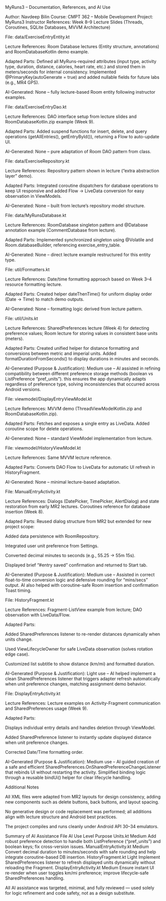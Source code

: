 MyRuns3 – Documentation, References, and AI Use

Author: Navdeep Bilin
Course: CMPT 362 – Mobile Development
Project: MyRuns3
Instructor References: Week 8–9 Lecture Slides (Threads, Coroutines, SQLite Databases, MVVM Architecture)

File: data/ExerciseEntryEntity.kt

Lecture References:
Room Database lectures (Entity structure, annotations) and RoomDatabaseKotlin demo example.

Adapted Parts:
Defined all MyRuns-required attributes (input type, activity type, duration, distance, calories, heart rate, etc.) and stored them in meters/seconds for internal consistency.
Implemented @PrimaryKey(autoGenerate = true) and added nullable fields for future labs (e.g., MR4 GPS).

AI-Generated:
None – fully lecture-based Room entity following instructor examples.

File: data/ExerciseEntryDao.kt

Lecture References:
DAO interface setup from lecture slides and RoomDatabaseKotlin.zip example (Week 9).

Adapted Parts:
Added suspend functions for insert, delete, and query operations (getAllEntries(), getEntryById()), returning a Flow to auto-update UI.

AI-Generated:
None – pure adaptation of Room DAO pattern from class.

File: data/ExerciseRepository.kt

Lecture References:
Repository pattern shown in lecture (“extra abstraction layer” demo).

Adapted Parts:
Integrated coroutine dispatchers for database operations to keep UI responsive and added Flow → LiveData conversion for easy observation in ViewModels.

AI-Generated:
None – built from lecture’s repository model structure.

File: data/MyRunsDatabase.kt

Lecture References:
RoomDatabase singleton pattern and @Database annotation example (CommentDatabase from lecture).

Adapted Parts:
Implemented synchronized singleton using @Volatile and Room.databaseBuilder, referencing exercise_entry_table.

AI-Generated:
None – direct lecture example restructured for this entity type.

File: util/Formatters.kt

Lecture References:
Date/time formatting approach based on Week 3–4 resource formatting lecture.

Adapted Parts:
Created helper dateThenTime() for uniform display order (Date → Time) to match demo outputs.

AI-Generated:
None – formatting logic derived from lecture pattern.

File: util/Units.kt

Lecture References:
SharedPreferences lecture (Week 4) for detecting preference values; Room lecture for storing values in consistent base units (meters).

Adapted Parts:
Created unified helper for distance formatting and conversions between metric and imperial units. Added formatDurationFromSeconds() to display durations in minutes and seconds.

AI-Generated (Purpose & Justification):
Medium use – AI assisted in refining compatibility between different preference storage methods (boolean vs ListPreference “pref_units”).
this ensures the app dynamically adapts regardless of preference type, solving inconsistencies that occurred across Android versions.

File: viewmodel/DisplayEntryViewModel.kt

Lecture References:
MVVM demo (ThreadViewModelKotlin.zip and RoomDatabaseKotlin.zip).

Adapted Parts:
Fetches and exposes a single entry as LiveData. Added coroutine scope for delete operations.

AI-Generated:
None – standard ViewModel implementation from lecture.

File: viewmodel/HistoryViewModel.kt

Lecture References:
Same MVVM lecture reference.

Adapted Parts:
Converts DAO Flow to LiveData for automatic UI refresh in HistoryFragment.

AI-Generated:
None – minimal lecture-based adaptation.

File: ManualEntryActivity.kt

Lecture References:
Dialogs (DatePicker, TimePicker, AlertDialog) and state restoration from early MR2 lectures. Coroutines reference for database insertion (Week 8).

Adapted Parts:
Reused dialog structure from MR2 but extended for new project scope:

Added data persistence with RoomRepository.

Integrated user unit preference from Settings.

Converted decimal minutes to seconds (e.g., 55.25 → 55m 15s).

Displayed brief “#entry saved” confirmation and returned to Start tab.

AI-Generated (Purpose & Justification):
Medium use – Assisted in correct float-to-time conversion logic and defensive rounding for “mins/secs” output.
AI also helped with coroutine-safe Room insertion and confirmation Toast timing.

File: HistoryFragment.kt

Lecture References:
Fragment-ListView example from lecture; DAO observation with LiveData/Flow.

Adapted Parts:

Added SharedPreferences listener to re-render distances dynamically when units change.

Used ViewLifecycleOwner for safe LiveData observation (solves rotation edge case).

Customized list subtitle to show distance (km/mi) and formatted duration.

AI-Generated (Purpose & Justification):
Light use – AI helped implement a clean SharedPreferences listener that triggers adapter refresh automatically when unit preference changes, matching assignment demo behavior.

File: DisplayEntryActivity.kt

Lecture References:
Lecture examples on Activity-Fragment communication and SharedPreferences usage (Week 9).

Adapted Parts:

Displays individual entry details and handles deletion through ViewModel.

Added SharedPreference listener to instantly update displayed distance when unit preference changes.

Corrected Date/Time formatting order.

AI-Generated (Purpose & Justification):
Medium use – AI guided creation of a safe and efficient SharedPreferences.OnSharedPreferenceChangeListener that rebinds UI without restarting the activity.
Simplified binding logic through a reusable bindUi() helper for clear lifecycle handling.

Additional Notes

All XML files were adapted from MR2 layouts for design consistency, adding new components such as delete buttons, back buttons, and layout spacing.

No generative design or code replacement was performed; all additions align with lecture structure and Android best practices.

The project compiles and runs cleanly under Android API 30–34 emulators.

Summary of AI Assistance
File	        AI Use Level	  Purpose
Units.kt	Medium	Add robust preference detection to handle both ListPreference (“pref_units”) and boolean keys; fix cross-version issues.
ManualEntryActivity.kt	Medium	Convert decimal duration to minutes/seconds with safe rounding and help integrate coroutine-based DB insertion.
HistoryFragment.kt	Light	Implement SharedPreferences listener to refresh displayed units dynamically without reloading the Fragment.
DisplayEntryActivity.kt	Medium	Ensure instant UI re-render when user toggles km/mi preference; improve lifecycle-safe SharedPreferences handling.

All AI assistance was targeted, minimal, and fully reviewed — used solely for logic refinement and code safety, not as a design substitute.